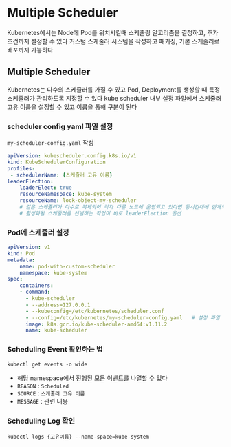 # Multiple Scheduler

Kubernetes에서는 Node에 Pod를 위치시킬때 스케줄링 알고리즘을 결정하고, 추가 조건까지 설정할 수 있다
커스텀 스케줄러 시스템을 작성하고 패키징, 기본 스케줄러로 배포까지 가능하다

## Multiple Scheduler
Kubernetes는 다수의 스케줄러를 가질 수 있고 Pod, Deployment를 생성할 때 특정 스케줄러가 관리하도록 지정할 수 있다
kube scheduler 내부 설정 파일에서 스케줄러 고유 이름을 설정할 수 있고 이름을 통해 구분이 된다

### scheduler config yaml 파일 설정

`my-scheduler-config.yaml` 작성

```yaml
apiVersion: kubescheduler.config.k8s.io/v1
kind: KubeSchedulerConfiguration
profiles:
 - schedulerName: {스케줄러 고유 이름}
leaderElection:
    leaderElect: true
    resourceNamespace: kube-system
    resourceName: lock-object-my-scheduler
    # 같은 스케쥴러가 다수로 복제되어 각자 다른 노드에 운영되고 있다면 동시간대에 한개의 스케줄러만 활성화 가능하다
    # 활성화될 스케줄러를 선별하는 작업이 바로 leaderElection 옵션
```

### Pod에 스케줄러 설정
```yaml
apiVersion: v1
kind: Pod
metadata:
    name: pod-with-custom-scheduler
    namespace: kube-system
spec:
    containers:
    - command:
      - kube-scheduler
      - --address=127.0.0.1
      - --kubeconfig=/etc/kubernetes/scheduler.conf
      - --config=/etc/kubernetes/my-scheduler-config.yaml   # 설정 파일 안에 고유이름을 보고 구분
      image: k8s.gcr.io/kube-scheduler-amd64:v1.11.2
      name: kube-scheduler
```

### Scheduling Event 확인하는 법

```shell
kubectl get events -o wide
```
- 해당 namespace에서 진행된 모든 이벤트를 나열할 수 있다
- `REASON` : `Scheduled`
- `SOURCE` : `스케줄러 고유 이름`
- `MESSAGE` : 관련 내용

### Scheduling Log 확인
```shell
kubectl logs {고유이름} --name-space=kube-system
```